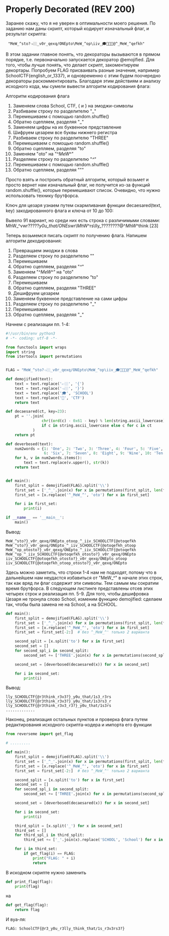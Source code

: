 # Properly Decorated (REV 200) #
Заранее скажу, что я не уверен в оптимальности моего решения.
По заданию нам даны скрипт, который кодирует изначальный флаг, и результат скрипта:
```
 "MeW_^sto?👈🏼_v0r_qexq/ONEpto\MeW_^op\iiv_🎓🏴👉🏼@^_MeW_^qefkh"
 ```
В этом задании главное понять, что декораторы вызываются в прямом порядке, т.е. первоначально запускается декоратор @emojified.
Для того, чтобы лучше понять, что делает скрипт, закоментируем декортары. Попробуем FLAG присваивать разные значения, например SchoolCTF{english_or_1337}, и одновременно с этим будем поочередно декораторы раскомментировать. Благодаря этим действиям и анализу исходного кода, мы сумели вывести алгоритм кодирования флага:

Алгоритм кодирования флага
1. Заменяем слова School, CTF, { и } на эмоджи-символы
2. Разбиваем строку по разделителю "_"
3. Перемешиваем с помощью random.shuffle()
4. Обратно сцепляем, разделяя "_"
5. Заменяем цифры на их буквенное представление
6. Шифруем цезарем все буквы нижнего регистра
7. Разбиваем строку по разделителю "THREE"
8. Перемешиваем с помощью random.shuffle()
9. Обратно сцепляем, разделяя "to"
10. Заменяем "oto" на "^_MeW_^"
11. Разделяем строку по разделителю "_^_"
12. Перемешиваем с помощью random.shuffle()
13. Обратно сцепляем, разделяя ""\"

Просто взять и построить обратный алгоритм, который возьмет и просто вернет нам изначальный флаг, не получится из-за функций random.shuffle(), которые перемешивают список. Очевидно, что нужно использовать технику брутфорса.

Ключ для цезаря узнаем путем скармливания функции decaesared(text, key) закодированного флага и ключа от 10 до 100:


Вывело 91 вариант, но среди них есть строка с различимыми словами:
MhW_^vwr?????_y0u_that/ONEswr\MhW_^rs\lly_????????@^_MhW_^think [23]

Теперь возьмемся писать скрипт по получению флага. Напишем алгоритм декодирования:
1. Превращаем эмоджи в слова
2. Разделяем строку по разделителю "\"
3. Перемешиваем
4. Обратно сцепляем, разделяя "_^_"
5. Заменяем "^_MeW_^" на "oto"
6. Разделяем строку по разделителю "to"
7. Перемешиваем
8. Обратно сцепляем, разделяя "THREE"
9. Дешифруем цезарем
10. Заменяем буквенное представление на сами цифры
11. Разделяем строку по разделителю "_"
12. Перемешиваем
13. Обратно сцепляем, разделяя "_"

Начнем с реализации пп. 1-4:
```python
#!/usr/bin/env python3
# -*- coding: utf-8 -*-

from functools import wraps
import string
from itertools import permutations


FLAG = "MeW_^sto?👈🏼_v0r_qexq/ONEpto\MeW_^op\iiv_🎓🏴👉🏼@^_MeW_^qefkh"

def demojified(text):
    text = text.replace('👉🏼', '{')
    text = text.replace('👈🏼', '}')
    text = text.replace('🎓', 'SCHOOL')
    text = text.replace('🏴', 'CTF')
    return text

def decaesared(ct, key=23):
    pt = ''.join(
                chr((ord(c) - 0x61 - key) % len(string.ascii_lowercase) + 0x61)
                if c in string.ascii_lowercase else c for c in ct
            )
    return pt

def deverbosed(text):
    num2words = {1: 'One', 2: 'Two', 3: 'Three', 4: 'Four', 5: 'Five',
                 6: 'Six', 7: 'Seven', 8: 'Eight', 9: 'Nine', 10: 'Ten'}
    for k, v in num2words.items():
        text = text.replace(v.upper(), str(k))
    return text


def main():
    first_split = demojified(FLAG).split('\\')
    first_set = ['_^_'.join(x) for x in permutations(first_split, len(first_split))]
    first_set = [x.replace('^_MeW_^', 'oto') for x in first_set]

    for i in first_set:
        print(i)

if __name__ == '__main__':
    main()
```
Вывод:
```
MeW_^sto?}_v0r_qexq/ONEpto_otoop_^_iiv_SCHOOLCTF{@otoqefkh
MeW_^sto?}_v0r_qexq/ONEpto_^_iiv_SCHOOLCTF{@otoqefkh_otoop
MeW_^op_otosto?}_v0r_qexq/ONEpto_^_iiv_SCHOOLCTF{@otoqefkh
MeW_^op_^_iiv_SCHOOLCTF{@otoqefkh_otosto?}_v0r_qexq/ONEpto
iiv_SCHOOLCTF{@otoqefkh_otosto?}_v0r_qexq/ONEpto_otoop
iiv_SCHOOLCTF{@otoqefkh_otoop_otosto?}_v0r_qexq/ONEpto
```
Здесь можно заметить, что строки 1-4 нам не подходят, потому что в дальнейшем нам неудастся избавиться от "MeW_^" в начале этих строк, так как вряд ли флаг содержит эти символы. Тем самым мы сократим время брутфорса. В следующем листинге представлены отсев этих четырех строк и реализация пп. 5-9. Для того, чтобы дешифровка Цезаря не тронула слово School, изменим функцию demojified: сделаем так, чтобы была замена не на School, а на SCHOOL.


```python
def main():
    first_split = demojified(FLAG).split('\\')
    first_set = ['_^_'.join(x) for x in permutations(first_split, len(first_split))]
    first_set = [x.replace('^_MeW_^', 'oto') for x in first_set]
    first_set = first_set[-2:]  # без ^_MeW_^' только 2 варианта

    second_split = [x.split('to') for x in first_set]
    second_set = []
    for second_spl_i in second_split:
        second_set += ['THREE'.join(x) for x in permutations(second_spl_i, len(second_spl_i))]

    second_set = [deverbosed(decaesared(x)) for x in second_set]

    for i in second_set:
        print(i)
```        

Вывод:
```
lly_SCHOOLCTF{@r3think_r3v3?}_y0u_that/1s3_r3rs
lly_SCHOOLCTF{@r3think_r3v3?}_y0u_that/1s3rs3_r
lly_SCHOOLCTF{@r3think_r3v3_r3?}_y0u_that/1s3rs
.............
```

Наконец, реализация остальных пунктов и проверка флага путем редактирования исходного скрипта-кодера и импорта его функции

```python
from reverseme import get_flag

# .........

def main():
    first_split = demojified(FLAG).split('\\')
    first_set = ['_^_'.join(x) for x in permutations(first_split, len(first_split))]
    first_set = [x.replace('^_MeW_^', 'oto') for x in first_set]
    first_set = first_set[-2:]  # без ^_MeW_^' только 2 варианта

    second_split = [x.split('to') for x in first_set]
    second_set = []
    for second_spl_i in second_split:
        second_set += ['THREE'.join(x) for x in permutations(second_spl_i, len(second_spl_i))]

    second_set = [deverbosed(decaesared(x)) for x in second_set]

    for i in second_set:
        print(i)

    third_split = [x.split('_') for x in second_set]
    third_set = []
    for third_spl_i in third_split:
        third_set += ['_'.join(x).replace('SCHOOL', 'School') for x in permutations(third_spl_i, len(third_spl_i)) if x[0].startswith('SCHOOL') and x[-1].endswith('}')]

    for i in third_set:
        if get_flag(i) == FLAG:
            print("FLAG: " + i)
            return
```

В искодном скрипте нужно заменить
```python
def print_flag(flag):
    print(flag)
```
на
```python
def get_flag(flag):
    return flag
```
И вуа-ля:
```
FLAG: SchoolCTF{@r3_y0u_r3lly_think_that/1s_r3v3rs3?}
```
